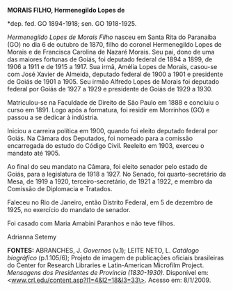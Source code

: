 **MORAIS FILHO, Hermenegildo Lopes de**

\*dep. fed. GO 1894-1918; sen. GO 1918-1925.

*Hermenegildo Lopes de Morais Filho* nasceu em Santa Rita do Paranaíba
(GO) no dia 6 de outubro de 1870, filho do coronel Hermenegildo Lopes de
Morais e de Francisca Carolina de Nazaré Morais. Seu pai, dono de uma
das maiores fortunas de Goiás, foi deputado federal de 1894 a 1899, de
1906 a 1911 e de 1915 a 1917. Sua irmã, Amélia Lopes de Morais, casou-se
com José Xavier de Almeida, deputado federal de 1900 a 1901 e presidente
de Goiás de 1901 a 1905. Seu irmão Alfredo Lopes de Morais foi deputado
federal por Goiás de 1927 a 1929 e presidente de Goiás de 1929 a 1930.

Matriculou-se na Faculdade de Direito de São Paulo em 1888 e concluiu o
curso em 1891. Logo após a formatura, foi residir em Morrinhos (GO) e
passou a se dedicar à indústria.

Iniciou a carreira política em 1900, quando foi eleito deputado federal
por Goiás. Na Câmara dos Deputados, foi nomeado para a comissão
encarregada do estudo do Código Civil. Reeleito em 1903, exerceu o
mandato até 1905.

Ao final do seu mandato na Câmara, foi eleito senador pelo estado de
Goiás, para a legislatura de 1918 a 1927. No Senado, foi
quarto-secretário da Mesa, de 1919 a 1920, terceiro-secretário, de 1921
a 1922, e membro da Comissão de Diplomacia e Tratados.

Faleceu no Rio de Janeiro, então Distrito Federal, em 5 de dezembro de
1925, no exercício do mandato de senador.

Foi casado com Maria Amabini Paranhos e não teve filhos.

Adrianna Setemy

**FONTES:** ABRANCHES, J. *Governos* (v.1); LEITE NETO, L. *Catálogo
biográfico* (p.1.105/6); Projeto de imagem de publicações oficiais
brasileiras do Center for Research Libraries e Latin-American Microfilm
Project. *Mensagens dos Presidentes de Província (1830-1930).*
Disponível em: \<www.crl.edu/content.asp?l1=4&l2=18&l3=33\>. Acesso em:
8/1/2009.
